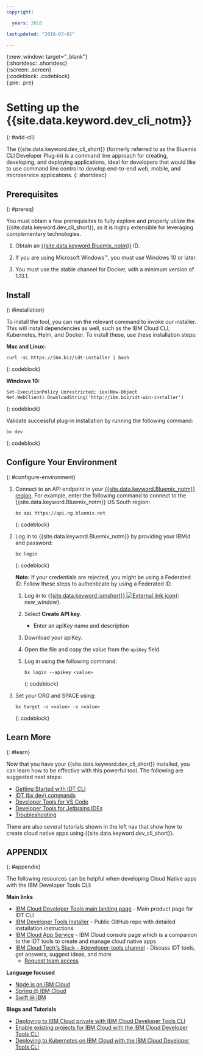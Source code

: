 ```yaml
---
copyright:

  years: 2018

lastupdated: "2018-03-02"

---
```


{:new_window: target="_blank"}  
{:shortdesc: .shortdesc}  
{:screen: .screen}  
{:codeblock: .codeblock}  
{:pre: .pre}  

# Setting up the {{site.data.keyword.dev_cli_notm}}
{: #add-cli}

The {{site.data.keyword.dev_cli_short}} (formerly referred to as the Bluemix CLI Developer Plug-in) is a command line approach for creating, developing, and deploying applications, ideal for developers that would like to use command line control to develop end-to-end web, mobile, and microservice applications.
{: shortdesc}

## Prerequisites
{: #prereq}

You must obtain a few prerequisites to fully explore and properly utilize the {{site.data.keyword.dev_cli_short}}, as it is highly extensible for leveraging complementary technologies.

1. Obtain an [{{site.data.keyword.Bluemix_notm}}](https://www.bluemix.net) ID.

2.  If you are using Microsoft Windows&trade;, you must use Windows 10 or later.

3. You must use the stable channel for Docker, with a minimum version of 1.13.1.


## Install
{: #installation}

To install the tool, you can run the relevant command to invoke our installer. This will install dependencies as well, such as the IBM Cloud CLI, Kubernetes, Helm, and Docker. To install these, use these installation steps:

**Mac and Linux:**<br>

```
curl -sL https://ibm.biz/idt-installer | bash
```
{: codeblock}


**Windows 10:**<br>

```
Set-ExecutionPolicy Unrestricted; iex(New-Object Net.WebClient).DownloadString('http://ibm.biz/idt-win-installer')
```
{: codeblock}

Validate successful plug-in installation by running the following command:  

```
bx dev
```
{: codeblock}

## Configure Your Environment
{: #configure-environment}

1. Connect to an API endpoint in your [{{site.data.keyword.Bluemix_notm}} region](/docs/overview/cf.html#ov_intro_reg). For example, enter the following command to connect to the {{site.data.keyword.Bluemix_notm}} US South region:

	```
	bx api https://api.ng.bluemix.net
	```
	{: codeblock}

2. Log in to {{site.data.keyword.Bluemix_notm}} by providing your IBMid and password:

	```
	bx login
	```
	{: codeblock}

	**Note:** If your credentials are rejected, you might be using a Federated ID. Follow these steps to authenticate by using a Federated ID.

	1. Log in to [{{site.data.keyword.iamshort}} ![External link icon](../icons/launch-glyph.svg "External link icon")](https://www.bluemix.net/iam/#/apikeys){: new_window}.
	2. Select **Create API key**.
		* Enter an apiKey name and description
	3. Download your apiKey.
	4. Open the file and copy the value from the `apiKey` field.
	5. Log in using the following command:

		```
		bx login --apikey <value>
		```
		{: codeblock}

3. Set your ORG and SPACE using:

	```
	bx target -o <value> -s <value>
	```
	{: codeblock}



## Learn More
{: #learn}

Now that you have your {{site.data.keyword.dev_cli_short}} installed, you can learn how to be effective with this powerful tool.  The following are suggested next steps:
- [Getting Started with IDT CLI](index.html)
- [IDT (bx dev) commands](commands.html)
- [Developer Tools for VS Code](vscode.html)
- [Developer Tools for Jetbrains IDEs](jetbrains.html)
- [Troubleshooting](../troubleshoot.html)

There are also several tutorials shown in the left nav that show how to create cloud native apps using {{site.data.keyword.dev_cli_short}}.


## APPENDIX
{: #appendix}

The following resources can be helpful when developing Cloud Native apps with the IBM Developer Tools CLI:

**Main links**

- [IBM Cloud Developer Tools main landing page](https://www.ibm.com/cloud/cli) - Main product page for IDT CLI
- [IBM Developer Tools Installer](https://github.com/IBM-Bluemix/ibm-cloud-developer-tools) - Public GitHub repo with detailed installation instructions
- [IBM Cloud App Service](https://console.bluemix.net/developer/appservice) - IBM Cloud console page which is a companion to the IDT tools to create and manage cloud native apps
- [IBM Cloud Tech's Slack - #developer-tools channel](https://ibm-cloud-tech.slack.com) - Discuss IDT tools, get answers, suggest ideas, and more
	- [Request team access](https://slack-invite-ibm-cloud-tech.mybluemix.net/)

**Language focused**

- [Node,js on IBM Cloud](https://developer.ibm.com/node/cloud/)
- [Spring @ IBM Cloud](https://developer.ibm.com/java/spring/)
- [Swift @ IBM](https://developer.ibm.com/swift)

**Blogs and Tutorials**

- [Deploying to IBM Cloud private with IBM Cloud Developer Tools CLI](https://www.ibm.com/blogs/bluemix/2017/09/deploying-ibm-cloud-private-ibm-cloud-developer-tools-cli/)
- [Enable existing projects for IBM Cloud with the IBM Cloud Developer Tools CLI](https://www.ibm.com/blogs/bluemix/2017/09/enable-existing-projects-ibm-cloud-ibm-cloud-developer-tools-cli/)
- [Deploying to Kubernetes on IBM Cloud with the IBM Cloud Developer Tools CLI](https://www.ibm.com/blogs/bluemix/2017/09/deploying-kubernetes-ibm-cloud-ibm-cloud-developer-tools-cli/)
